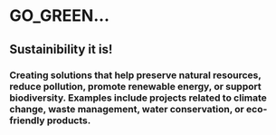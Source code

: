 # GO_GREEN... 
## Sustainibility it is!   
### Creating solutions that help preserve natural resources, reduce pollution, promote renewable energy, or support biodiversity. Examples include projects related to climate change, waste management, water conservation, or eco-friendly products.
